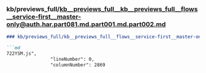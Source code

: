 ### kb/previews_full/kb__previews_full__kb__previews_full__flows__service-first__master-only@auth.har.part081.md.part001.md.part002.md

```md
### kb/previews_full/kb__previews_full__flows__service-first__master-only@auth.har.part081.md.part001.md (part 002)

```md
722YSM.js",
                "lineNumber": 0,
                "columnNumber": 2869
           
```

```

```
